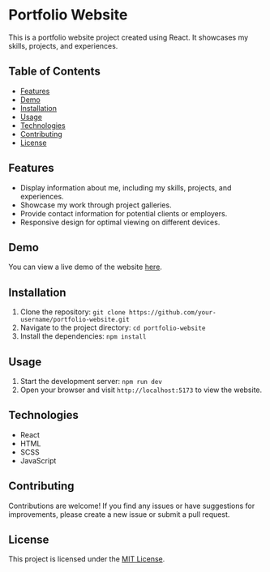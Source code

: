 # Portfolio Website

This is a portfolio website project created using React. It showcases my skills, projects, and experiences.

## Table of Contents

- [Features](#features)
- [Demo](#demo)
- [Installation](#installation)
- [Usage](#usage)
- [Technologies](#technologies)
- [Contributing](#contributing)
- [License](#license)

## Features

- Display information about me, including my skills, projects, and experiences.
- Showcase my work through project galleries.
- Provide contact information for potential clients or employers.
- Responsive design for optimal viewing on different devices.

## Demo

You can view a live demo of the website [here](https://nayansethi.netlify.app/).

## Installation

1. Clone the repository: `git clone https://github.com/your-username/portfolio-website.git`
2. Navigate to the project directory: `cd portfolio-website`
3. Install the dependencies: `npm install`

## Usage

1. Start the development server: `npm run dev`
2. Open your browser and visit `http://localhost:5173` to view the website.

## Technologies

- React
- HTML
- SCSS
- JavaScript

## Contributing

Contributions are welcome! If you find any issues or have suggestions for improvements, please create a new issue or submit a pull request.

## License

This project is licensed under the [MIT License](LICENSE).
